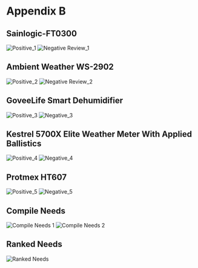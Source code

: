 
# **Appendix B**

## Sainlogic-FT0300
![Positive_1]()
![Negative Review_1]()

## Ambient Weather WS-2902
![Positive_2]()
![Negative Review_2]()

## GoveeLife Smart Dehumidifier
![Positive_3]()
![Negative_3]()

## Kestrel 5700X Elite Weather Meter With Applied Ballistics
![Positive_4]()
![Negative_4]()

## Protmex HT607 
![Positive_5]()
![Negative_5]()

## Compile Needs 
![Compile Needs 1]()
![Compile Needs 2]()

## Ranked Needs 
![Ranked Needs]()
